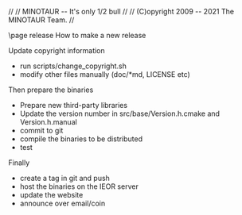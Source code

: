 // 
//     MINOTAUR -- It's only 1/2 bull
// 
//     (C)opyright 2009 -- 2021 The MINOTAUR Team.
// 

\page release How to make a new release

Update copyright information
  * run scripts/change_copyright.sh
  * modify other files manually (doc/\*md, LICENSE etc)

Then prepare the binaries
  * Prepare new third-party libraries 
  * Update the version number in src/base/Version.h.cmake and Version.h.manual
  * commit to git
  * compile the binaries to be distributed
  * test

Finally
  * create a tag in git and push
  * host the binaries on the IEOR server
  * update the website
  * announce over email/coin 

